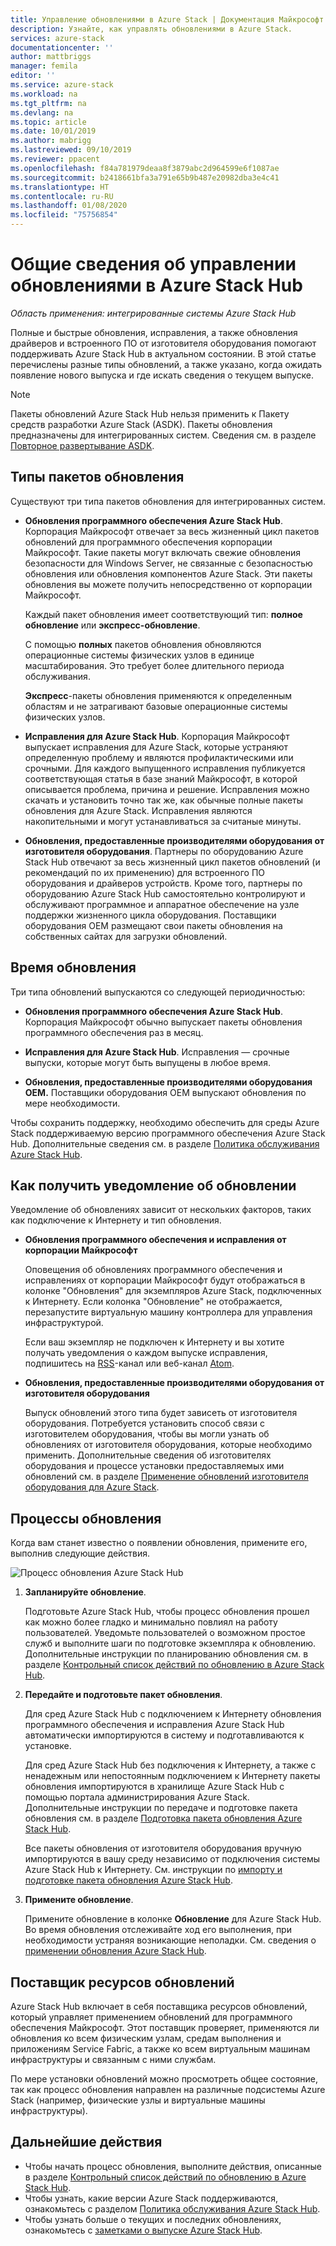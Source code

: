 ```yaml
---
title: Управление обновлениями в Azure Stack | Документация Майкрософт
description: Узнайте, как управлять обновлениями в Azure Stack.
services: azure-stack
documentationcenter: ''
author: mattbriggs
manager: femila
editor: ''
ms.service: azure-stack
ms.workload: na
ms.tgt_pltfrm: na
ms.devlang: na
ms.topic: article
ms.date: 10/01/2019
ms.author: mabrigg
ms.lastreviewed: 09/10/2019
ms.reviewer: ppacent
ms.openlocfilehash: f84a781979deaa8f3879abc2d964599e6f1087ae
ms.sourcegitcommit: b2418661bfa3a791e65b9b487e20982dba3e4c41
ms.translationtype: HT
ms.contentlocale: ru-RU
ms.lasthandoff: 01/08/2020
ms.locfileid: "75756854"
---
```

# <a name="manage-updates-in-azure-stack-hub-overview"></a>Общие сведения об управлении обновлениями в Azure Stack Hub

*Область применения: интегрированные системы Azure Stack Hub*

Полные и быстрые обновления, исправления, а также обновления драйверов и встроенного ПО от изготовителя оборудования помогают поддерживать Azure Stack Hub в актуальном состоянии. В этой статье перечислены разные типы обновлений, а также указано, когда ожидать появление нового выпуска и где искать сведения о текущем выпуске.

> [!Note]  
> Пакеты обновлений Azure Stack Hub нельзя применить к Пакету средств разработки Azure Stack (ASDK). Пакеты обновления предназначены для интегрированных систем. Сведения см. в разделе [Повторное развертывание ASDK](https://docs.microsoft.com/azure-stack/asdk/asdk-redeploy).

## <a name="update-package-types"></a>Типы пакетов обновления

Существуют три типа пакетов обновления для интегрированных систем.

-   **Обновления программного обеспечения Azure Stack Hub**. Корпорация Майкрософт отвечает за весь жизненный цикл пакетов обновлений для программного обеспечения корпорации Майкрософт. Такие пакеты могут включать свежие обновления безопасности для Windows Server, не связанные с безопасностью обновления или обновления компонентов Azure Stack. Эти пакеты обновления вы можете получить непосредственно от корпорации Майкрософт.

    Каждый пакет обновления имеет соответствующий тип: **полное обновление** или **экспресс-обновление**. 
 
    С помощью **полных** пакетов обновления обновляются операционные системы физических узлов в единице масштабирования. Это требует более длительного периода обслуживания. 

    **Экспресс**-пакеты обновления применяются к определенным областям и не затрагивают базовые операционные системы физических узлов.

-   **Исправления для Azure Stack Hub**. Корпорация Майкрософт выпускает исправления для Azure Stack, которые устраняют определенную проблему и являются профилактическими или срочными. Для каждого выпущенного исправления публикуется соответствующая статья в базе знаний Майкрософт, в которой описывается проблема, причина и решение. Исправления можно скачать и установить точно так же, как обычные полные пакеты обновления для Azure Stack. Исправления являются накопительными и могут устанавливаться за считаные минуты.

-   **Обновления, предоставленные производителями оборудования от изготовителя оборудования**. Партнеры по оборудованию Azure Stack Hub отвечают за весь жизненный цикл пакетов обновлений (и рекомендаций по их применению) для встроенного ПО оборудования и драйверов устройств. Кроме того, партнеры по оборудованию Azure Stack Hub самостоятельно контролируют и обслуживают программное и аппаратное обеспечение на узле поддержки жизненного цикла оборудования. Поставщики оборудования OEM размещают свои пакеты обновления на собственных сайтах для загрузки обновлений.

## <a name="when-to-update"></a>Время обновления

Три типа обновлений выпускаются со следующей периодичностью:

-   **Обновления программного обеспечения Azure Stack Hub**. Корпорация Майкрософт обычно выпускает пакеты обновления программного обеспечения раз в месяц.

-   **Исправления для Azure Stack Hub**. Исправления — срочные выпуски, которые могут быть выпущены в любое время.

-   **Обновления, предоставленные производителями оборудования OEM.** Поставщики оборудования OEM выпускают обновления по мере необходимости.

Чтобы сохранить поддержку, необходимо обеспечить для среды Azure Stack поддерживаемую версию программного обеспечения Azure Stack Hub. Дополнительные сведения см. в разделе [Политика обслуживания Azure Stack Hub](azure-stack-update-servicing-policy.md).

## <a name="where-to-get-notice-of-an-update"></a>Как получить уведомление об обновлении

Уведомление об обновлениях зависит от нескольких факторов, таких как подключение к Интернету и тип обновления.

- **Обновления программного обеспечения и исправления от корпорации Майкрософт** 

    Оповещения об обновлениях программного обеспечения и исправлениях от корпорации Майкрософт будут отображаться в колонке "Обновления" для экземпляров Azure Stack, подключенных к Интернету. Если колонка "Обновление" не отображается, перезапустите виртуальную машину контроллера для управления инфраструктурой.

    Если ваш экземпляр не подключен к Интернету и вы хотите получать уведомления о каждом выпуске исправления, подпишитесь на [RSS](https://support.microsoft.com/app/content/api/content/feeds/sap/en-us/32d322a8-acae-202d-e9a9-7371dccf381b/rss)-канал или веб-канал [Atom](https://support.microsoft.com/app/content/api/content/feeds/sap/en-us/32d322a8-acae-202d-e9a9-7371dccf381b/atom).

- **Обновления, предоставленные производителями оборудования от изготовителя оборудования**

    Выпуск обновлений этого типа будет зависеть от изготовителя оборудования. Потребуется установить способ связи с изготовителем оборудования, чтобы вы могли узнать об обновлениях от изготовителя оборудования, которые необходимо применить. Дополнительные сведения об изготовителях оборудования и процессе установки предоставляемых ими обновлений см. в разделе [Применение обновлений изготовителя оборудования для Azure Stack](azure-stack-update-oem.md).

## <a name="update-processes"></a>Процессы обновления

Когда вам станет известно о появлении обновления, примените его, выполнив следующие действия.

![Процесс обновления Azure Stack Hub](./media/azure-stack-updates/azure-stack-update-process.png)

1. **Запланируйте обновление**.

    Подготовьте Azure Stack Hub, чтобы процесс обновления прошел как можно более гладко и минимально повлиял на работу пользователей. Уведомьте пользователей о возможном простое служб и выполните шаги по подготовке экземпляра к обновлению. Дополнительные инструкции по планированию обновления см. в разделе [Контрольный список действий по обновлению в Azure Stack Hub](release-notes-checklist.md).

2. **Передайте и подготовьте пакет обновления**.

    Для сред Azure Stack Hub с подключением к Интернету обновления программного обеспечения и исправления Azure Stack Hub автоматически импортируются в систему и подготавливаются к установке.

    Для сред Azure Stack Hub без подключения к Интернету, а также с ненадежным или непостоянным подключением к Интернету пакеты обновления импортируются в хранилище Azure Stack Hub с помощью портала администрирования Azure Stack. Дополнительные инструкции по передаче и подготовке пакета обновления см. в разделе [Подготовка пакета обновления Azure Stack Hub](azure-stack-update-prepare-package.md).

    Все пакеты обновления от изготовителя оборудования вручную импортируются в вашу среду независимо от подключения системы Azure Stack Hub к Интернету. См. инструкции по [импорту и подготовке пакета обновления Azure Stack Hub](azure-stack-update-prepare-package.md).

3. **Примените обновление**.

    Примените обновление в колонке **Обновление** для Azure Stack Hub. Во время обновления отслеживайте ход его выполнения, при необходимости устраняя возникающие неполадки. См. сведения о [применении обновления Azure Stack Hub](azure-stack-apply-updates.md).

## <a name="the-update-resource-provider"></a>Поставщик ресурсов обновлений

Azure Stack Hub включает в себя поставщика ресурсов обновлений, который управляет применением обновлений для программного обеспечения Майкрософт. Этот поставщик проверяет, применяются ли обновления ко всем физическим узлам, средам выполнения и приложениям Service Fabric, а также ко всем виртуальным машинам инфраструктуры и связанным с ними службам.

По мере установки обновлений можно просмотреть общее состояние, так как процесс обновления направлен на различные подсистемы Azure Stack (например, физические узлы и виртуальные машины инфраструктуры).

## <a name="next-steps"></a>Дальнейшие действия

- Чтобы начать процесс обновления, выполните действия, описанные в разделе [Контрольный список действий по обновлению в Azure Stack Hub](release-notes-checklist.md).
- Чтобы узнать, какие версии Azure Stack поддерживаются, ознакомьтесь с разделом [Политика обслуживания Azure Stack Hub](azure-stack-servicing-policy.md).  
- Чтобы узнать больше о текущих и последних обновлениях, ознакомьтесь с [заметками о выпуске Azure Stack Hub](release-notes.md).
